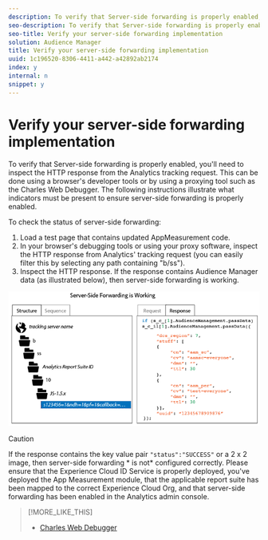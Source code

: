 ```yaml
---
description: To verify that Server-side forwarding is properly enabled, you'll need to inspect the HTTP response from the Analytics tracking request. This can be done using a browser's developer tools or by using a proxying tool such as the Charles Web Debugger. The following instructions illustrate what indicators must be present to ensure server-side forwarding is properly enabled.
seo-description: To verify that Server-side forwarding is properly enabled, you'll need to inspect the HTTP response from the Analytics tracking request. This can be done using a browser's developer tools or by using a proxying tool such as the Charles Web Debugger. The following instructions illustrate what indicators must be present to ensure server-side forwarding is properly enabled.
seo-title: Verify your server-side forwarding implementation
solution: Audience Manager
title: Verify your server-side forwarding implementation
uuid: 1c196520-8306-4411-a442-a42892ab2174
index: y
internal: n
snippet: y
---
```


# Verify your server-side forwarding implementation

To verify that Server-side forwarding is properly enabled, you'll need to inspect the HTTP response from the Analytics tracking request. This can be done using a browser's developer tools or by using a proxying tool such as the Charles Web Debugger. The following instructions illustrate what indicators must be present to ensure server-side forwarding is properly enabled.

To check the status of server-side forwarding:

1. Load a test page that contains updated AppMeasurement code. 
1. In your browser's debugging tools or using your proxy software, inspect the HTTP response from Analytics' tracking request (you can easily filter this by selecting any path containing "b/ss"). 
1. Inspect the HTTP response. If the response contains Audience Manager data (as illustrated below), then server-side forwarding is working.

![](assets/ssf-succeed.png)

>[!CAUTION]
>
>If the response contains the key value pair `"status":"SUCCESS"` or a 2 x 2 image, then server-side forwarding * is not* configured correctly. Please ensure that the Experience Cloud ID Service is properly deployed, you've deployed the App Measurement module, that the applicable report suite has been mapped to the correct Experience Cloud Org, and that server-side forwarding has been enabled in the Analytics admin console.

>[!MORE_LIKE_THIS]
>
>* [Charles Web Debugger](https://www.charlesproxy.com/)
